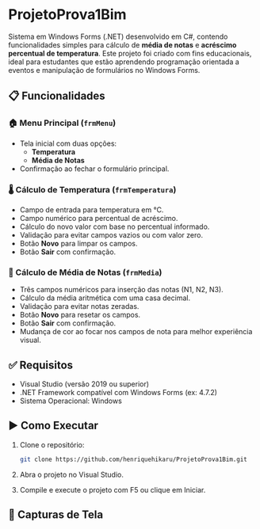 # ProjetoProva1Bim

Sistema em Windows Forms (.NET) desenvolvido em C#, contendo funcionalidades simples para cálculo de **média de notas** e **acréscimo percentual de temperatura**. Este projeto foi criado com fins educacionais, ideal para estudantes que estão aprendendo programação orientada a eventos e manipulação de formulários no Windows Forms.

## 📋 Funcionalidades

### 🏠 Menu Principal (`frmMenu`)
- Tela inicial com duas opções:
  - **Temperatura**
  - **Média de Notas**
- Confirmação ao fechar o formulário principal.

### 🌡️ Cálculo de Temperatura (`frmTemperatura`)
- Campo de entrada para temperatura em °C.
- Campo numérico para percentual de acréscimo.
- Cálculo do novo valor com base no percentual informado.
- Validação para evitar campos vazios ou com valor zero.
- Botão **Novo** para limpar os campos.
- Botão **Sair** com confirmação.

### 🧮 Cálculo de Média de Notas (`frmMedia`)
- Três campos numéricos para inserção das notas (N1, N2, N3).
- Cálculo da média aritmética com uma casa decimal.
- Validação para evitar notas zeradas.
- Botão **Novo** para resetar os campos.
- Botão **Sair** com confirmação.
- Mudança de cor ao focar nos campos de nota para melhor experiência visual.

## ✅ Requisitos

- Visual Studio (versão 2019 ou superior)
- .NET Framework compatível com Windows Forms (ex: 4.7.2)
- Sistema Operacional: Windows

## ▶️ Como Executar

1. Clone o repositório:
   ```bash
   git clone https://github.com/henriquehikaru/ProjetoProva1Bim.git
   ````
2. Abra o projeto no Visual Studio.

3. Compile e execute o projeto com F5 ou clique em Iniciar.

## 📸 Capturas de Tela

